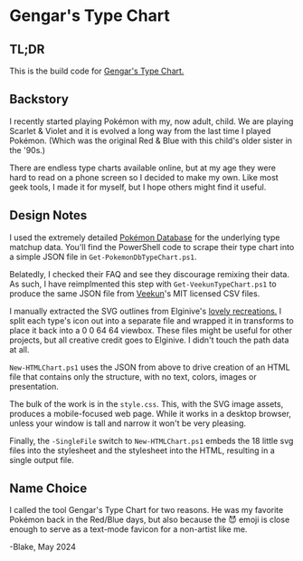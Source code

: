 # Gengar's Type Chart

## TL;DR

This is the build code for [Gengar's Type Chart.](https://typechart.ofholding.ca)

## Backstory

I recently started playing Pokémon with my, now adult, child.  We are playing Scarlet & Violet and it is evolved a long way from the last time I played Pokémon. (Which was the original Red & Blue with this child's older sister in the '90s.)

There are endless type charts available online, but at my age they were hard to read on a phone screen so I decided to make my own.  Like most geek tools, I made it for myself, but I hope others might find it useful.

## Design Notes

I used the extremely detailed [Pokémon Database](https://pokemondb.net/) for the underlying type matchup data.  You'll find the PowerShell code to scrape their type chart into a simple JSON file in ```Get-PokemonDbTypeChart.ps1```.  

Belatedly, I checked their FAQ and see they discourage remixing their data. As such, I have reimplmented this step with ```Get-VeekunTypeChart.ps1``` to produce the same JSON file from [Veekun](https://github.com/veekun/pokedex/)'s MIT licensed CSV files.

I manually extracted the SVG outlines from Elginive's [lovely recreations.](https://github.com/Elginive/pokemon-type-icons)  I split each type's icon out into a separate file and wrapped it in transforms to place it back into a 0 0 64 64 viewbox.  These files might be useful for other projects, but all creative credit goes to Elginive.  I didn't touch the path data at all.

```New-HTMLChart.ps1``` uses the JSON from above to drive creation of an HTML file that contains only the structure, with no text, colors, images or presentation.  

The bulk of the work is in the ```style.css```. This, with the SVG image assets, produces a mobile-focused web page.  While it works in a desktop browser, unless your window is tall and narrow it won't be very pleasing.

Finally, the ```-SingleFile``` switch to ```New-HTMLChart.ps1``` embeds the 18 little svg files into the stylesheet and the stylesheet into the HTML, resulting in a single output file.

## Name Choice

I called the tool Gengar's Type Chart for two reasons.  He was my favorite Pokémon back in the Red/Blue days, but also because the 😈 emoji is close enough to serve as a text-mode favicon for a non-artist like me.

-Blake, May 2024
